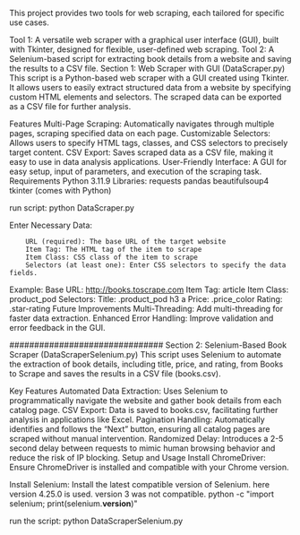This project provides two tools for web scraping, each tailored for specific use cases.

Tool 1: A versatile web scraper with a graphical user interface (GUI), built with Tkinter, designed for flexible, user-defined web scraping.
Tool 2: A Selenium-based script for extracting book details from a website and saving the results to a CSV file.
Section 1: Web Scraper with GUI (DataScraper.py)
This script is a Python-based web scraper with a GUI created using Tkinter. It allows users to easily extract structured data from a website by specifying custom HTML elements and selectors. The scraped data can be exported as a CSV file for further analysis.

Features
Multi-Page Scraping: Automatically navigates through multiple pages, scraping specified data on each page.
Customizable Selectors: Allows users to specify HTML tags, classes, and CSS selectors to precisely target content.
CSV Export: Saves scraped data as a CSV file, making it easy to use in data analysis applications.
User-Friendly Interface: A GUI for easy setup, input of parameters, and execution of the scraping task.
Requirements
    Python 3.11.9
    Libraries:
    requests
    pandas
    beautifulsoup4
    tkinter (comes with Python)


run script: python DataScraper.py

Enter Necessary Data:

        URL (required): The base URL of the target website 
        Item Tag: The HTML tag of the item to scrape
        Item Class: CSS class of the item to scrape
        Selectors (at least one): Enter CSS selectors to specify the data fields.
Example:
        Base URL: http://books.toscrape.com
        Item Tag: article
        Item Class: product_pod
        Selectors:
        Title: .product_pod h3 a
        Price: .price_color
        Rating: .star-rating
Future Improvements
        Multi-Threading: Add multi-threading for faster data extraction.
        Enhanced Error Handling: Improve validation and error feedback in the GUI.


###############################
Section 2: Selenium-Based Book Scraper (DataScraperSelenium.py)
This script uses Selenium to automate the extraction of book details, including title, price, and rating, from Books to Scrape and saves the results in a CSV file (books.csv).

Key Features
    Automated Data Extraction: Uses Selenium to programmatically navigate the website and gather book details from each catalog page.
    CSV Export: Data is saved to books.csv, facilitating further analysis in applications like Excel.
    Pagination Handling: Automatically identifies and follows the “Next” button, ensuring all catalog pages are scraped without manual intervention.
    Randomized Delay: Introduces a 2-5 second delay between requests to mimic human browsing behavior and reduce the risk of IP blocking.
Setup and Usage
Install ChromeDriver:
Ensure ChromeDriver is installed and compatible with your Chrome version.

Install Selenium:
Install the latest compatible version of Selenium. here version 4.25.0 is used. version 3 was not compatible.
    python -c "import selenium; print(selenium.__version__)"
    
run the script:
    python DataScraperSelenium.py